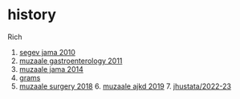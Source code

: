 # history

Rich
   1. [segev jama 2010](https://jamanetwork.com/journals/jama/fullarticle/185508)
   2. [muzaale gastroenterology 2011](https://www.gastrojournal.org/article/S0016-5085(11)01576-9/fulltext)
   3. [muzaale jama 2014](https://jamanetwork.com/journals/jama/fullarticle/1829682)
   4. [grams](https://www.nejm.org/doi/full/10.1056/NEJMoa1510491)
   5. [muzaale surgery 2018](https://github.com/jhustata/nhanes/blob/72bc1054ba7418b4895e1f40775d743aa8c26b78/nhanes.muzaale.pdf)
    6. [muzaale ajkd 2019](https://www.ajkd.org/article/S0272-6386(19)31013-3/fulltext)
    7. [jhustata/2022-23](https://github.com/jhustata/nhanes/blob/72bc1054ba7418b4895e1f40775d743aa8c26b78/nhanes.png)

```{tableofcontents}
```
